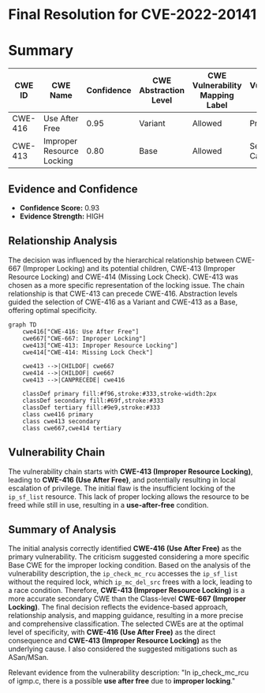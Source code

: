 # Final Resolution for CVE-2022-20141

# Summary
| CWE ID | CWE Name | Confidence | CWE Abstraction Level | CWE Vulnerability Mapping Label | CWE-Vulnerability Mapping Notes |
|---|---|---|---|---|---|
| CWE-416 | Use After Free | 0.95 | Variant | Allowed | Primary CWE |
| CWE-413 | Improper Resource Locking | 0.80 | Base | Allowed | Secondary Candidate |

## Evidence and Confidence

*   **Confidence Score:** 0.93
*   **Evidence Strength:** HIGH

## Relationship Analysis
The decision was influenced by the hierarchical relationship between CWE-667 (Improper Locking) and its potential children, CWE-413 (Improper Resource Locking) and CWE-414 (Missing Lock Check). CWE-413 was chosen as a more specific representation of the locking issue. The chain relationship is that CWE-413 can precede CWE-416. Abstraction levels guided the selection of CWE-416 as a Variant and CWE-413 as a Base, offering optimal specificity.

```mermaid
graph TD
    cwe416["CWE-416: Use After Free"]
    cwe667["CWE-667: Improper Locking"]
    cwe413["CWE-413: Improper Resource Locking"]
    cwe414["CWE-414: Missing Lock Check"]

    cwe413 -->|CHILDOF| cwe667
    cwe414 -->|CHILDOF| cwe667
    cwe413 -->|CANPRECEDE| cwe416

    classDef primary fill:#f96,stroke:#333,stroke-width:2px
    classDef secondary fill:#69f,stroke:#333
    classDef tertiary fill:#9e9,stroke:#333
    class cwe416 primary
    class cwe413 secondary
    class cwe667,cwe414 tertiary
```

## Vulnerability Chain
The vulnerability chain starts with **CWE-413 (Improper Resource Locking)**, leading to **CWE-416 (Use After Free)**, and potentially resulting in local escalation of privilege. The initial flaw is the insufficient locking of the `ip_sf_list` resource. This lack of proper locking allows the resource to be freed while still in use, resulting in a **use-after-free** condition.

## Summary of Analysis
The initial analysis correctly identified **CWE-416 (Use After Free)** as the primary vulnerability. The criticism suggested considering a more specific Base CWE for the improper locking condition. Based on the analysis of the vulnerability description, the `ip_check_mc_rcu` accesses the `ip_sf_list` without the required lock, which `ip_mc_del_src` frees with a lock, leading to a race condition. Therefore, **CWE-413 (Improper Resource Locking)** is a more accurate secondary CWE than the Class-level **CWE-667 (Improper Locking)**. The final decision reflects the evidence-based approach, relationship analysis, and mapping guidance, resulting in a more precise and comprehensive classification. The selected CWEs are at the optimal level of specificity, with **CWE-416 (Use After Free)** as the direct consequence and **CWE-413 (Improper Resource Locking)** as the underlying cause. I also considered the suggested mitigations such as ASan/MSan.

Relevant evidence from the vulnerability description: "In ip_check_mc_rcu of igmp.c, there is a possible **use after free** due to **improper locking**."
